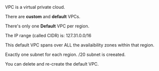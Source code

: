 VPC is a virtual private cloud. 

There are **custom** and **default** VPCs.

There's only one **Default** VPC per region. 

The IP range (called CIDR) is: 127.31.0.0/16

This default VPC spans over ALL the availaibility zones within that region.

Exactly one subnet for each region. 
/20 subnet is creeated.

You can delete and re-create the default VPC. 


